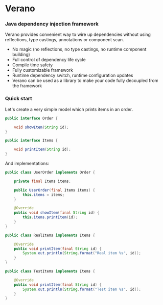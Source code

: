 # Verano
### Java dependency injection framework

Verano provides convenient way to wire up dependencies 
without using reflections, type castings, annotations or component scan. 

- No magic (no reflections, no type castings, no runtime component building)
- Full control of dependency life cycle
- Compile time safety
- Fully customizable framework
- Runtime dependency switch, runtime configuration updates
- Verano can be used as a library to make your code fully decoupled from
  the framework

### Quick start

Let's create a very simple model which prints items in an order.

```java
public interface Order {

    void showItem(String id);
}
```
```java
public interface Items {

    void printItem(String id);
}
```
And implementations:
```java
public class UserOrder implements Order {

    private final Items items;

    public UserOrder(final Items items) {
        this.items = items;
    }

    @Override
    public void showItem(final String id) {
        this.items.printItem(id);
    }
}
```
```java
public class RealItems implements Items {

    @Override
    public void printItem(final String id) {
        System.out.println(String.format("Real item %s", id));
    }
}
```
```java
public class TestItems implements Items {

    @Override
    public void printItem(final String id) {
        System.out.println(String.format("Test item %s", id));
    }
}
```
